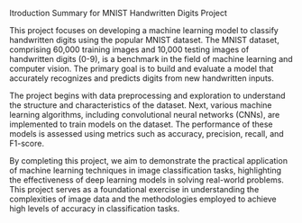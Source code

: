 Itroduction Summary for MNIST Handwritten Digits Project

This project focuses on developing a machine learning model to classify handwritten digits using the popular MNIST dataset. The MNIST dataset, comprising 60,000 training images and 10,000 testing images of handwritten digits (0-9), is a benchmark in the field of machine learning and computer vision. The primary goal is to build and evaluate a model that accurately recognizes and predicts digits from new handwritten inputs.

The project begins with data preprocessing and exploration to understand the structure and characteristics of the dataset. Next, various machine learning algorithms, including convolutional neural networks (CNNs), are implemented to train models on the dataset. The performance of these models is assessed using metrics such as accuracy, precision, recall, and F1-score.

By completing this project, we aim to demonstrate the practical application of machine learning techniques in image classification tasks, highlighting the effectiveness of deep learning models in solving real-world problems. This project serves as a foundational exercise in understanding the complexities of image data and the methodologies employed to achieve high levels of accuracy in classification tasks.
